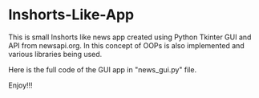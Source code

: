 # Inshorts-Like-App

This is small Inshorts like news app created using Python Tkinter GUI and API from newsapi.org.
In this concept of OOPs is also implemented and various libraries being used.

Here is the full code of the GUI app in "news_gui.py" file.

Enjoy!!!
